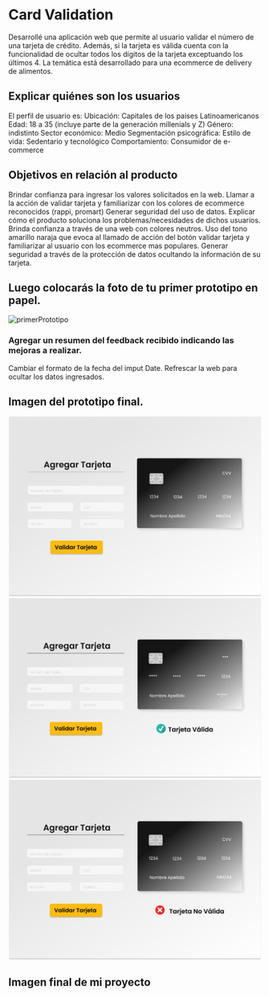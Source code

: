 # Card Validation

Desarrollé una aplicación web que permite al usuario validar el número de una tarjeta de crédito. Además, si la tarjeta es válida cuenta con la funcionalidad de ocultar todos los dígitos de la tarjeta exceptuando los últimos 4. La temática está desarrollado para una ecommerce de delivery de alimentos.


## Explicar quiénes son los usuarios

El perfil de usuario es:
Ubicación: Capitales de los paises Latinoamericanos
Edad: 18 a 35 (incluye parte de la generación millenials y Z)
Género: indistinto
Sector económico: Medio
Segmentación psicográfica:
Estilo de vida: Sedentario y tecnológico
Comportamiento: Consumidor de e-commerce

## Objetivos en relación al producto

Brindar confianza para ingresar los valores solicitados en la web.
Llamar a la acción de validar tarjeta y familiarizar con los colores de ecommerce reconocidos (rappi, promart)
Generar seguridad del uso de datos.
Explicar cómo el producto soluciona los problemas/necesidades de dichos usuarios.
Brinda confianza a través de una web con colores neutros.
Uso del tono amarillo naraja que evoca al llamado de acción del botón validar tarjeta  y familiarizar al usuario con los ecommerce mas populares.
Generar seguridad a través de la protección de datos ocultando la información de su tarjeta.

## Luego colocarás la foto de tu primer prototipo en papel.

![primerPrototipo](./src/Imagen/primerPrototipo.png)


### Agregar un resumen del feedback recibido indicando las mejoras a realizar.

Cambiar el formato de la fecha del imput Date.
Refrescar la web para ocultar los datos ingresados.

## Imagen del prototipo final.

![vistaPrincipal](./src/Imagen/vistaPrincipal.png)
![vistaSecundaria1](./src/Imagen/vistaSecundaria1.png)
![vistaSecundaria1](./src/Imagen/vistaSecundaria2.png)

## Imagen final de mi proyecto





